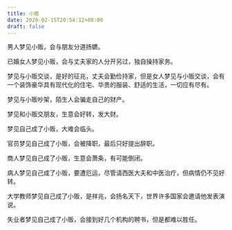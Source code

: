 ```yaml
---
title: 小贩
date: 2020-02-15T20:54:12+08:00
draft: false
---
```


男人梦见小贩，会与朋友分道扬镳。


已婚女人梦见小贩，会与丈夫家的人分开另过，独自操持家务。


梦见与小贩交谈，是好的征兆，丈夫会勤俭持家，但是女人梦见与小贩交谈，会有一个装饰豪华具有现代化的住宅、华贵的服装、舒适的生活，一切应有尽有。


梦见与小贩吵架，陌生人会骗走自己的财产。


梦见和小贩交朋友，生意会好转，发大财。


梦见自己成了小贩，大难会临头。


官员梦见自己成了小贩，会被降职，最后只好提出辞职。


商人梦见自己成了小贩，生意会萧条，有可能倒闭。


病人梦见自己成了小贩，要遭厄运，尽管请西医大夫和中医治疗，但病情仍不见好转。


大学教师梦见自己成了小贩，是祥兆，会扬名天下，世界许多国家会邀请他发表演说。


失业者梦见自己成了小贩，会接到好几个机构的聘书，但是都难以胜任。
